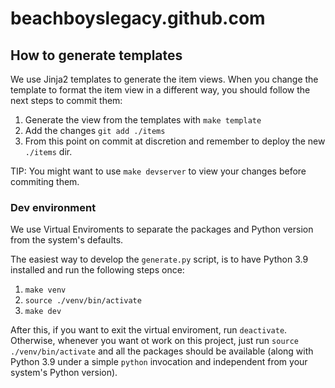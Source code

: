 # beachboyslegacy.github.com

## How to generate templates

We use Jinja2 templates to generate the item views. When you change the template to format the item view in a different way, you should follow the next steps to commit them:

1. Generate the view from the templates with `make template`
2. Add the changes `git add ./items`
3. From this point on commit at discretion and remember to deploy the new `./items` dir.

TIP: You might want to use `make devserver` to view your changes before commiting them.

### Dev environment

We use Virtual Enviroments to separate the packages and Python version from the system's defaults.

The easiest way to develop the `generate.py` script, is to have Python 3.9 installed and run the following steps once:

1. `make venv`
2. `source ./venv/bin/activate`
3. `make dev`

After this, if you want to exit the virtual enviroment, run `deactivate`. Otherwise, whenever you want ot work on this project, just run `source ./venv/bin/activate` and all the packages should be available (along with Python 3.9 under a simple `python` invocation and independent from your system's Python version).
